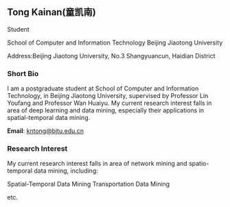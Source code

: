 ## Tong Kainan(童凯南)

Student

School of Computer and Information Technology
Beijing Jiaotong University

Address:Beijing Jiaotong University, No.3 Shangyuancun, Haidian District

### Short Bio
  I am a postgraduate student at School of Computer and Information Technology, in Beijing Jiaotong University, supervised by Professor Lin Youfang and Professor Wan Huaiyu. My current research interest falls in area of deep learning and data mining, especially their applications in spatial-temporal data mining.

**Email**: kntong@bjtu.edu.cn

### Research Interest
  My current research interest falls in area of network mining and spatio-temporal data mining, including:

  Spatial-Temporal Data Mining
  Transportation Data Mining

  etc.
